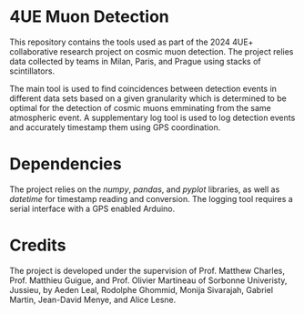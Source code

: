 # 4UE Muon Detection

This repository contains the tools used as part of the 2024 4UE+ collaborative research project on cosmic muon detection. The project relies data collected by teams in Milan, Paris, and Prague using stacks of scintillators. 

The main tool is used to find coincidences between detection events in different data sets based on a given granularity which is determined to be optimal for the detection of cosmic muons emminating from the same atmospheric event. A supplementary log tool is used to log detection events and accurately timestamp them using GPS coordination.
 
# Dependencies

The project relies on the _numpy_, _pandas_, and _pyplot_ libraries, as well as _datetime_ for timestamp reading and conversion. The logging tool requires a serial interface with a GPS enabled Arduino.

# Credits

The project is developed under the supervision of Prof. Matthew Charles, Prof. Matthieu Guigue, and Prof. Olivier Martineau of Sorbonne Univeristy, Jussieu, by Aeden Leal, Rodolphe Ghommid,  Monija Sivarajah, Gabriel Martin, Jean-David Menye, and Alice Lesne.
